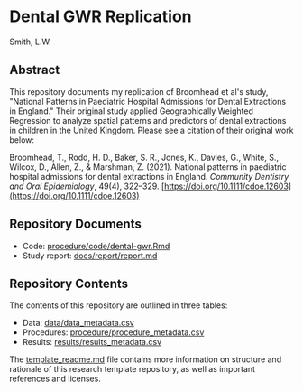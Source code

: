 # Dental GWR Replication

Smith, L.W.

## Abstract

This repository documents my replication of Broomhead et al's study, "National Patterns in Paediatric Hospital Admissions for Dental Extractions in England." Their original study applied Geographically Weighted Regression to analyze spatial patterns and predictors of dental extractions in children in the United Kingdom. Please see a citation of their original work below:

Broomhead, T., Rodd, H. D., Baker, S. R., Jones, K., Davies, G., White, S., Wilcox, D., Allen, Z., & Marshman, Z. (2021). National patterns in paediatric hospital admissions for dental extractions in England. *Community Dentistry and Oral Epidemiology*, 49(4), 322–329. [https://doi.org/10.1111/cdoe.12603](https://doi.org/10.1111/cdoe.12603)

## Repository Documents

- Code: [procedure/code/dental-gwr.Rmd](procedure/code/dental-gwr.Rmd)
- Study report: [docs/report/report.md](docs/report/report.md)

## Repository Contents

The contents of this repository are outlined in three tables:
- Data: [data/data_metadata.csv](data/data_metadata.csv)
- Procedures: [procedure/procedure_metadata.csv](procedure/procedure_metadata.csv)
- Results: [results/results_metadata.csv](results/results_metadata.csv)

The [template_readme.md](template_readme.md) file contains more information on structure and rationale of this research template repository, as well as important references and licenses.
